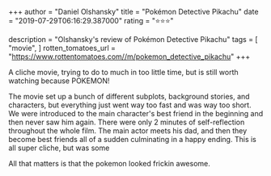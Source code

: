 +++
author = "Daniel Olshansky"
title = "Pokémon Detective Pikachu"
date = "2019-07-29T06:16:29.387000"
rating = "⭐⭐⭐"

description = "Olshansky's review of Pokémon Detective Pikachu"
tags = [
    "movie",
]
rotten_tomatoes_url = "https://www.rottentomatoes.com//m/pokemon_detective_pikachu"
+++

A cliche movie, trying to do to much in too little time, but is still worth watching because POKEMON!

The movie set up a bunch of different subplots, background stories, and characters, but everything just went way too fast and was way too short. We were introduced to the main character's best friend in the beginning and then never saw him again. There were only 2 minutes of self-reflection throughout the whole film. The main actor meets his dad, and then they become best friends all of a sudden culminating in a happy ending. This is all super cliche, but was some

All that matters is that the pokemon looked frickin awesome.

